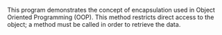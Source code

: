 This program demonstrates the concept of encapsulation used in Object Oriented Programming (OOP). This method restricts direct access to the object; a method must be called in order to retrieve the data.
